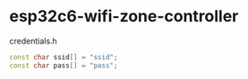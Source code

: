 # esp32c6-wifi-zone-controller

credentials.h

```c++
const char ssid[] = "ssid";
const char pass[] = "pass";

```
